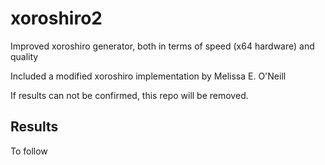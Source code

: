 
# xoroshiro2
Improved xoroshiro generator, both in terms of speed (x64 hardware) and quality

Included a modified xoroshiro implementation by Melissa E. O'Neill

If results can not be confirmed, this repo will be removed.


## Results

To follow
